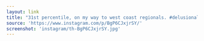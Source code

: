 ```yaml
---
layout: link
title: "31st percentile, on my way to west coast regionals. #delusional #fun @crossfitgames"
source: 'https://www.instagram.com/p/BgP6CJxjrSY/'
screenshot: 'instagram/th-BgP6CJxjrSY.jpg'
---
```


